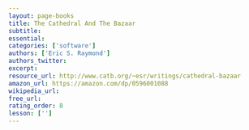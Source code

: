 ```yaml
---
layout: page-books
title: The Cathedral And The Bazaar
subtitle: 
essential: 
categories: ['software']
authors: ['Eric S. Raymond']
authors_twitter: 
excerpt: 
resource_url: http://www.catb.org/~esr/writings/cathedral-bazaar
amazon_url: https://amazon.com/dp/0596001088
wikipedia_url: 
free_url:
rating_order: 8
lesson: ['']
---
```

